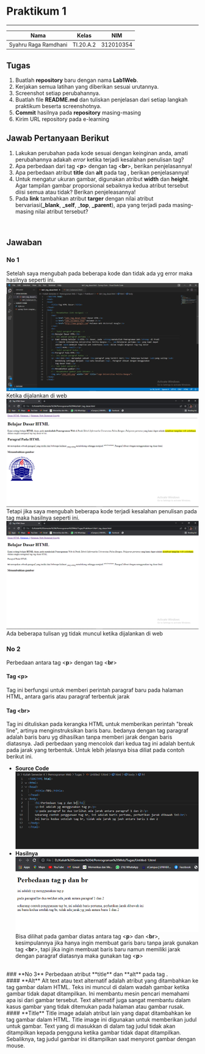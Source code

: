 # **Praktikum 1**
  ---------------
|Nama			|Kelas		|NIM		|
|-----			|-----		|-----		|
|Syahru	Raga Ramdhani	|TI.20.A.2	|312010354	|

## **Tugas**
1. Buatlah **repository** baru dengan nama **Lab1Web**.
2. Kerjakan semua latihan yang diberikan sesuai urutannya.
3. Screenshot setiap perubahannya.
4. Buatlah file **README.md** dan tuliskan penjelasan dari setiap langkah praktikum beserta screenshotnya.
5. **Commit** hasilnya pada **repository** masing-masing
6. Kirim URL repository pada e-learning

## **Jawab Pertanyaan Berikut**
1. Lakukan perubahan pada kode sesuai dengan keinginan anda, amati perubahannya adakah *error* ketika terjadi kesalahan penulisan tag?
2. Apa perbedaan dari tag <**p**> dengan tag <**br**>, berikan penjelasannya!
3. Apa perbedaan atribut **title** dan **alt** pada tag <img>, berikan penjelasannya!
4. Untuk mengatur ukuran gambar, digunakan atribut **width** dan **height**. Agar tampilan gambar proporsional sebaiknya kedua atribut tersebut diisi semua atau tidak? Berikan penjeleasannya!
5. Pada **link** tambahkan atribut **targer** dengan nilai atribut bervariasi(**_blank**, **_self**, _**top**, **_parent**), apa yang terjadi pada masing-masing nilai atribut tersebut?
<br/>

## **Jawaban**
### **No 1**
Setelah saya mengubah pada beberapa kode dan tidak ada yg error maka hasilnya seperti ini.<br>
![Gambar](/Gambar/Gambar1.PNG)
Ketika dijalankan di web <br>
![Gambar](/Gambar/Capture2.PNG)
Tetapi jika saya mengubah beberapa kode terjadi kesalahan penulisan pada tag maka hasilnya seperti ini.<br>
![Gambar](/Gambar/Capture3.PNG)
Ada beberapa tulisan yg tidak muncul ketika dijalankan di web
<br/>
### **No 2**
Perbedaan antara tag <**p**> dengan tag <**br**>
#### **Tag <**p**>**
Tag ini berfungsi untuk memberi perintah paragraf baru pada halaman HTML, antara garis atau paragraf terbentuk jarak
#### **Tag <**br**>**
Tag ini dituliskan pada kerangka HTML untuk memberikan perintah "break line", artinya menginstruksikan baris baru. bedanya dengan tag paragraf adalah baris baru yg dihasilkan tanpa memberi jarak dengan baris diatasnya.
Jadi perbedaan yang mencolok dari kedua tag ini adalah bentuk pada jarak yang terbentuk. Untuk lebih jelasnya bisa diliat pada contoh berikut ini. <br>
* **Source Code** <br>
![Gambar](/Gambar/Capture4.PNG)
* **Hasilnya** <br>
![Gambar](/Gambar/Capture5.PNG)
Bisa dilihat pada gambar diatas antara tag <**p**> dan <**br**>, kesimpulannya jika hanya ingin membuat garis baru tanpa jarak gunakan tag <**br**>, tapi jika ingin membuat baris baru namun memiliki jarak dengan paragraf diatasnya maka gunakan tag <**p**>
<br/>
### **No 3**
Perbedaan atribut **title** dan **alt** pada tag <img>.<br/>
#### **Alt**
Alt text atau text alternatif adalah atribut yang ditambahkan ke tag gambar dalam HTML. Teks ini muncul di dalam wadah gambar ketika gambar tidak dapat ditampilkan. Ini membantu mesin pencari memahami apa isi dari gambar tersebut. Text alternatif juga sangat membantu dalam kasus gambar yang tidak ditemukan pada halaman atau gambar rusak.
#### **Title**
Title image adalah atribut lain yang dapat ditambahkan ke tag gambar dalam HTML. Title image ini digunakan untuk memberikan judul untuk gambar. Text yang di masukkan di dalam tag judul tidak akan ditampilkan kepada pengguna ketika gambar tidak dapat ditampilkan. Sebaliknya, tag judul gambar ini ditampilkan saat menyorot gambar dengan mouse.
